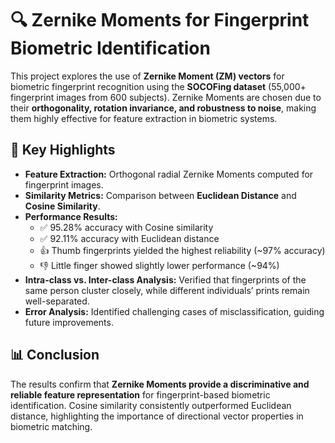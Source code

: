 # 🔍 Zernike Moments for Fingerprint Biometric Identification  

This project explores the use of **Zernike Moment (ZM) vectors** for biometric fingerprint recognition using the **SOCOFing dataset** (55,000+ fingerprint images from 600 subjects). Zernike Moments are chosen due to their **orthogonality, rotation invariance, and robustness to noise**, making them highly effective for feature extraction in biometric systems.  

## 📌 Key Highlights  
- **Feature Extraction:** Orthogonal radial Zernike Moments computed for fingerprint images.  
- **Similarity Metrics:** Comparison between **Euclidean Distance** and **Cosine Similarity**.  
- **Performance Results:**  
  - ✅ 95.28% accuracy with Cosine similarity  
  - ✅ 92.11% accuracy with Euclidean distance  
  - 👍 Thumb fingerprints yielded the highest reliability (~97% accuracy)  
  - 👎 Little finger showed slightly lower performance (~94%)  
- **Intra-class vs. Inter-class Analysis:** Verified that fingerprints of the same person cluster closely, while different individuals’ prints remain well-separated.  
- **Error Analysis:** Identified challenging cases of misclassification, guiding future improvements.  

## 📊 Conclusion  
The results confirm that **Zernike Moments provide a discriminative and reliable feature representation** for fingerprint-based biometric identification. Cosine similarity consistently outperformed Euclidean distance, highlighting the importance of directional vector properties in biometric matching.  
